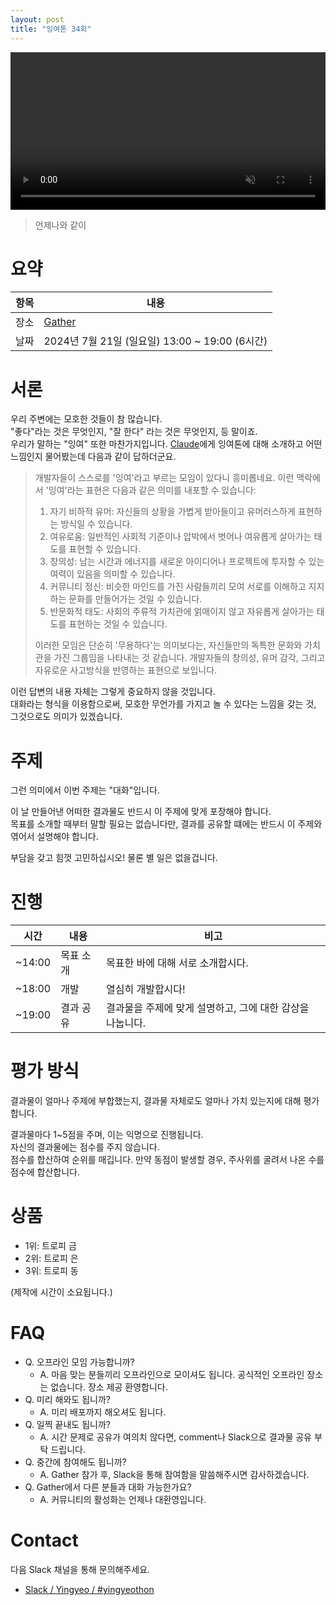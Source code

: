 ```yaml
---
layout: post
title: "잉여톤 34회"
---
```


<video autoplay muted loop width="100%">
  <source src="/images/34/title.mp4" type="video/mp4">
</video>

> 언제나와 같이

# 요약

| 항목 | 내용                                           |
| ---- | ---------------------------------------------- |
| 장소 | [Gather](https://www.gather.town/)             |
| 날짜 | 2024년 7월 21일 (일요일) 13:00 ~ 19:00 (6시간) |

# 서론

우리 주변에는 모호한 것들이 참 많습니다.<br>
"좋다"라는 것은 무엇인지, "잘 한다" 라는 것은 무엇인지, 등 말이죠.<br>
우리가 말하는 "잉여" 또한 마찬가지입니다. [Claude](https://claude.ai/)에게 잉여톤에 대해 소개하고 어떤 느낌인지 물어봤는데 다음과 같이 답하더군요.

> 개발자들이 스스로를 '잉여'라고 부르는 모임이 있다니 흥미롭네요. 이런 맥락에서 '잉여'라는 표현은 다음과 같은 의미를 내포할 수 있습니다:
>
> 1. 자기 비하적 유머: 자신들의 상황을 가볍게 받아들이고 유머러스하게 표현하는 방식일 수 있습니다.
> 2. 여유로움: 일반적인 사회적 기준이나 압박에서 벗어나 여유롭게 살아가는 태도를 표현할 수 있습니다.
> 3. 창의성: 남는 시간과 에너지를 새로운 아이디어나 프로젝트에 투자할 수 있는 여력이 있음을 의미할 수 있습니다.
> 4. 커뮤니티 정신: 비슷한 마인드를 가진 사람들끼리 모여 서로를 이해하고 지지하는 문화를 만들어가는 것일 수 있습니다.
> 5. 반문화적 태도: 사회의 주류적 가치관에 얽매이지 않고 자유롭게 살아가는 태도를 표현하는 것일 수 있습니다.
>
> 이러한 모임은 단순히 '무용하다'는 의미보다는, 자신들만의 독특한 문화와 가치관을 가진 그룹임을 나타내는 것 같습니다. 개발자들의 창의성, 유머 감각, 그리고 자유로운 사고방식을 반영하는 표현으로 보입니다.

이런 답변의 내용 자체는 그렇게 중요하지 않을 것입니다.<br>
대화라는 형식을 이용함으로써, 모호한 무언가를 가지고 놀 수 있다는 느낌을 갖는 것, 그것으로도 의미가 있겠습니다.

# 주제

그런 의미에서 이번 주제는 "대화"입니다.

이 날 만들어낸 어떠한 결과물도 반드시 이 주제에 맞게 포장해야 합니다.<br>
목표를 소개할 때부터 말할 필요는 없습니다만, 결과를 공유할 떄에는 반드시 이 주제와 엮어서 설명해야 합니다.

부담을 갖고 힘껏 고민하십시오! 물론 별 일은 없을겁니다.

# 진행

| 시간   | 내용      | 비고                                    |
| ------ | --------- | --------------------------------------- |
| ~14:00 | 목표 소개 | 목표한 바에 대해 서로 소개합시다.       |
| ~18:00 | 개발      | 열심히 개발합시다!                      |
| ~19:00 | 결과 공유 | 결과물을 주제에 맞게 설명하고, 그에 대한 감상을 나눕니다. |

# 평가 방식

결과물이 얼마나 주제에 부합했는지, 결과물 자체로도 얼마나 가치 있는지에 대해 평가합니다.

결과물마다 1~5점을 주며, 이는 익명으로 진행됩니다.<br>
자신의 결과물에는 점수를 주지 않습니다.<br>
점수를 합산하여 순위를 매깁니다. 만약 동점이 발생할 경우, 주사위를 굴려서 나온 수를 점수에 합산합니다.

# 상품

* 1위: 트로피 금
* 2위: 트로피 은
* 3위: 트로피 동

(제작에 시간이 소요됩니다.)

# FAQ

- Q. 오프라인 모임 가능합니까?
  - A. 마음 맞는 분들끼리 오프라인으로 모이셔도 됩니다. 공식적인 오프라인 장소는 없습니다. 장소 제공 환영합니다.
- Q. 미리 해와도 됩니까?
  - A. 미리 배포까지 해오셔도 됩니다.
- Q. 일찍 끝내도 됩니까?
  - A. 시간 문제로 공유가 여의치 않다면, comment나 Slack으로 결과물 공유 부탁 드립니다.
- Q. 중간에 참여해도 됩니까?
  - A. Gather 참가 후, Slack을 통해 참여함을 말씀해주시면 감사하겠습니다.
- Q. Gather에서 다른 분들과 대화 가능한가요?
  - A. 커뮤니티의 활성화는 언제나 대환영입니다.

# Contact

다음 Slack 채널을 통해 문의해주세요.

- [Slack / Yingyeo / #yingyeothon](https://yingyeo.slack.com/archives/CKVC3819C)
